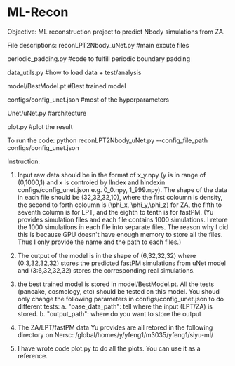 # ML-Recon 
Objective:
ML reconstruction project to predict Nbody simulations from ZA.

File descriptions:
reconLPT2Nbody_uNet.py #main excute files

periodic_padding.py #code to fulfill periodic boundary padding

data_utils.py #how to load data + test/analysis

model/BestModel.pt #Best trained model

configs/config_unet.json #most of the hyperparameters

Unet/uNet.py #architecture

plot.py #plot the result

To run the code:
python reconLPT2Nbody_uNet.py --config_file_path configs/config_unet.json

Instruction:
1. Input raw data should be in the format of x_y.npy (y is in range of (0,1000,1) and x is controled by lIndex and hIndexin configs/config_unet.json  e.g. 0_0.npy, 1_999.npy). The shape of the data in each file should be (32,32,32,10), where the first coloumn is density, the second to forth coloumn is (\phi_x, \phi_y,\phi_z) for ZA, the fifth to seventh column is for LPT, and the eighth to tenth is for fastPM. 
(Yu provides simulation files and each file contains 1000 simulations. I retore the 1000 simulations in each file into separate files. The reason why I did this is because GPU doesn't have enough memory to store all the files. Thus I only provide the name and the path to each files.)

2. The output of the model is in the shape of (6,32,32,32) where (0:3,32,32,32) stores the predicted fastPM simulations from uNet model and (3:6,32,32,32) stores the corresponding real simulations.

3. the best trained model is stored in model/BestModel.pt. All the tests (pancake, cosmology, etc) should be tested on this model. 
You shoud only change the following parameters in configs/config_unet.json to do different tests:
	a. "base_data_path": tell where the input (LPT/ZA) is stored.
	b. "output_path":  where do you want to store the output

4. The ZA/LPT/fastPM data Yu provides are all retored in the following directory on Nersc: /global/homes/y/yfeng1/m3035/yfeng1/siyu-ml/

5. I have wrote code plot.py to do all the plots. You can use it as a reference. 
